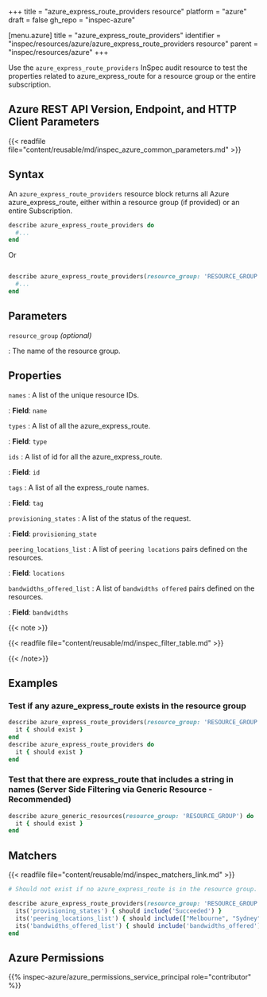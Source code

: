 +++
title = "azure_express_route_providers resource"
platform = "azure"
draft = false
gh_repo = "inspec-azure"

[menu.azure]
title = "azure_express_route_providers"
identifier = "inspec/resources/azure/azure_express_route_providers resource"
parent = "inspec/resources/azure"
+++

Use the `azure_express_route_providers` InSpec audit resource to test the properties related to azure_express_route for a resource group or the entire subscription.

## Azure REST API Version, Endpoint, and HTTP Client Parameters

{{< readfile file="content/reusable/md/inspec_azure_common_parameters.md" >}}

## Syntax

An `azure_express_route_providers` resource block returns all Azure azure_express_route, either within a resource group (if provided) or an entire Subscription.

```ruby
describe azure_express_route_providers do
  #...
end
```

Or

```ruby

describe azure_express_route_providers(resource_group: 'RESOURCE_GROUP') do
  #...
end
```

## Parameters

`resource_group` _(optional)_

: The name of the resource group.

## Properties

`names`
: A list of the unique resource IDs.

: **Field**: `name`

`types`
: A list of all the azure_express_route.

: **Field**: `type`

`ids`
: A list of id for all the azure_express_route.

: **Field**: `id`

`tags`
: A list of all the express_route names.

: **Field**: `tag`

`provisioning_states`
: A list of the status of the request.

: **Field**: `provisioning_state`

`peering_locations_list`
: A list of `peering locations` pairs defined on the resources.

: **Field**: `locations`

`bandwidths_offered_list`
: A list of `bandwidths offered` pairs defined on the resources.

: **Field**: `bandwidths`

{{< note >}}

{{< readfile file="content/reusable/md/inspec_filter_table.md" >}}

{{< /note>}}

## Examples

### Test if any azure_express_route exists in the resource group

```ruby
describe azure_express_route_providers(resource_group: 'RESOURCE_GROUP') do
  it { should exist }
end
describe azure_express_route_providers do
  it { should exist }
end
```

### Test that there are express_route that includes a string in names (Server Side Filtering via Generic Resource - Recommended)

```ruby
describe azure_generic_resources(resource_group: 'RESOURCE_GROUP') do
  it { should exist }
end
```

## Matchers

{{< readfile file="content/reusable/md/inspec_matchers_link.md" >}}

```ruby
# Should not exist if no azure_express_route is in the resource group.

describe azure_express_route_providers(resource_group: 'RESOURCE_GROUP') do
  its('provisioning_states') { should include('Succeeded') }
  its('peering_locations_list') { should include(["Melbourne", "Sydney"]) }
  its('bandwidths_offered_list') { should include('bandwidths_offered') }
end
```

## Azure Permissions

{{% inspec-azure/azure_permissions_service_principal role="contributor" %}}
